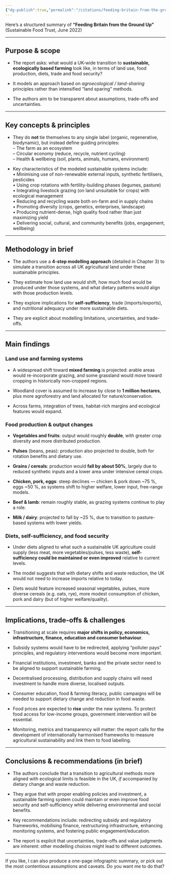 ```yaml
---
{"dg-publish":true,"permalink":"/citations/feeding-britain-from-the-ground-up-sustainable-food-trust/","tags":["environment_land"],"created":"2025-10-23T17:42:46.611+01:00","updated":"2025-10-23T17:42:46.611+01:00"}
---
```


Here’s a structured summary of **“Feeding Britain from the Ground Up”** (Sustainable Food Trust, June 2022)

---

## Purpose & scope

- The report asks: what would a UK-wide transition to **sustainable, ecologically based farming** look like, in terms of land use, food production, diets, trade and food security?
    
- It models an approach based on _agroecological / land-sharing_ principles rather than intensified “land sparing” methods.
    
- The authors aim to be transparent about assumptions, trade-offs and uncertainties.
    

---

## Key concepts & principles

- They do **not** tie themselves to any single label (organic, regenerative, biodynamic), but instead define guiding principles:  
    – The farm as an ecosystem  
    – Circular economy (reduce, recycle, nutrient cycling)  
    – Health & wellbeing (soil, plants, animals, humans, environment)
    
- Key characteristics of the modeled sustainable systems include:  
    • Minimising use of non-renewable external inputs, synthetic fertilisers, pesticides  
    • Using crop rotations with fertility-building phases (legumes, pasture)  
    • Integrating livestock grazing (on land unsuitable for crops) with ecological management  
    • Reducing and recycling waste both on-farm and in supply chains  
    • Promoting diversity (crops, genetics, enterprises, landscape)  
    • Producing nutrient-dense, high quality food rather than just maximizing yield  
    • Delivering social, cultural, and community benefits (jobs, engagement, wellbeing)
    

---

## Methodology in brief

- The authors use a **4-step modelling approach** (detailed in Chapter 3) to simulate a transition across all UK agricultural land under these sustainable principles.
    
- They estimate how land use would shift, how much food would be produced under those systems, and what dietary patterns would align with those production levels.
    
- They explore implications for **self-sufficiency**, trade (imports/exports), and nutritional adequacy under more sustainable diets.
    
- They are explicit about modelling limitations, uncertainties, and trade-offs.
    

---

## Main findings

### Land use and farming systems

- A widespread shift toward **mixed farming** is projected: arable areas would re-incorporate grazing, and some grassland would move toward cropping in historically non-cropped regions.
    
- Woodland cover is assumed to increase by close to **1 million hectares**, plus more agroforestry and land allocated for nature/conservation.
    
- Across farms, integration of trees, habitat-rich margins and ecological features would expand.
    

### Food production & output changes

- **Vegetables and fruits**: output would roughly **double**, with greater crop diversity and more distributed production.
    
- **Pulses** (beans, peas): production also projected to double, both for rotation benefits and dietary use.
    
- **Grains / cereals**: production would **fall by about 50%**, largely due to reduced synthetic inputs and a lower area under intensive cereal crops.
    
- **Chicken, pork, eggs**: steep declines — chicken & pork down ~75 %, eggs ~50 %, as systems shift to higher welfare, lower input, free-range models.
    
- **Beef & lamb**: remain roughly stable, as grazing systems continue to play a role.
    
- **Milk / dairy**: projected to fall by ~25 %, due to transition to pasture-based systems with lower yields.
    

### Diets, self-sufficiency, and food security

- Under diets aligned to what such a sustainable UK agriculture could supply (less meat, more vegetables/pulses, less waste), **self-sufficiency could be maintained or even improved** relative to current levels.
    
- The model suggests that with dietary shifts and waste reduction, the UK would not need to increase imports relative to today.
    
- Diets would feature increased seasonal vegetables, pulses, more diverse cereals (e.g. oats, rye), more modest consumption of chicken, pork and dairy (but of higher welfare/quality).
    

---

## Implications, trade-offs & challenges

- Transitioning at scale requires **major shifts in policy, economics, infrastructure, finance, education and consumer behaviour**.
    
- Subsidy systems would have to be redirected, applying “polluter pays” principles, and regulatory interventions would become more important.
    
- Financial institutions, investment, banks and the private sector need to be aligned to support sustainable farming.
    
- Decentralised processing, distribution and supply chains will need investment to handle more diverse, localised outputs.
    
- Consumer education, food & farming literacy, public campaigns will be needed to support dietary change and reduction in food waste.
    
- Food prices are expected to **rise** under the new systems. To protect food access for low-income groups, government intervention will be essential.
    
- Monitoring, metrics and transparency will matter: the report calls for the development of internationally harmonised frameworks to measure agricultural sustainability and link them to food labelling.
    

---

## Conclusions & recommendations (in brief)

- The authors conclude that a transition to agricultural methods more aligned with ecological limits is feasible in the UK, _if_ accompanied by dietary change and waste reduction.
    
- They argue that with proper enabling policies and investment, a sustainable farming system could maintain or even improve food security and self-sufficiency while delivering environmental and social benefits.
    
- Key recommendations include: redirecting subsidy and regulatory frameworks, mobilising finance, restructuring infrastructure, enhancing monitoring systems, and fostering public engagement/education.
    
- The report is explicit that uncertainties, trade-offs and value judgments are inherent: other modelling choices might lead to different outcomes.
    

---

If you like, I can also produce a one-page infographic summary, or pick out the most contentious assumptions and caveats. Do you want me to do that?